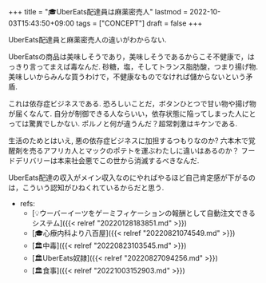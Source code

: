 +++
title = "🎓UberEats配達員は麻薬密売人"
lastmod = 2022-10-03T15:43:50+09:00
tags = ["CONCEPT"]
draft = false
+++

UberEats配達員と麻薬密売人の違いがわからない.

UberEatsの商品は美味しそうであり，美味しそうであるからこそ不健康で，はっきり言ってまえば毒なんだ. 砂糖，塩，そしてトランス脂肪酸，つまり揚げ物.美味しいからみんな買うわけで，不健康なものでなければ儲からないという矛盾.

これは依存症ビジネスである. 恐ろしいことだ，ボタンひとつで甘い物や揚げ物が届くなんて. 自分が制御できる人ならいい，依存状態に陥ってしまった人にとっては驚異でしかない. ポルノと何が違うんだ？超常刺激はキケンである.

生活のためとはいえ, 悪の依存症ビジネスに加担するつもりなのか? 六本木で覚醒剤を売るアフリカ人とマックのポテトを運ぶわたしに違いはあるのか？ フードデリバリーは本来社会悪でこの世から消滅するべきなんだ.

UberEats配達の収入がメイン収入なのにやればやるほど自己肯定感が下がるのは，こういう認知がひねくれているからだと思う.

-   refs:
    -   [💡ウーバーイーツをゲーミフィケーションの報酬として自動注文できるシステム]({{< relref "20220128183851.md" >}})
    -   [🎓心療内科より八百屋]({{< relref "20220821074549.md" >}})
    -   [🏛中毒]({{< relref "20220823103545.md" >}})
    -   [🏛UberEats奴隷]({{< relref "20220827094256.md" >}})
    -   [🏛食事]({{< relref "20221003152903.md" >}})
